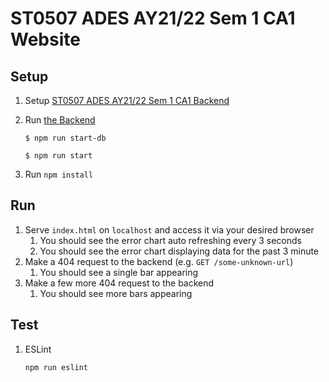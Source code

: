 # ST0507 ADES AY21/22 Sem 1 CA1 Website

## Setup

1. Setup [ST0507 ADES AY21/22 Sem 1 CA1 Backend](https://ades-fsp.github.io/2122s1-backend/#setup)
2. Run [the Backend](https://ades-fsp.github.io/2122s1-backend/#run)

    ```
    $ npm run start-db

    $ npm run start
    ```

3. Run `npm install`

## Run

1. Serve `index.html` on `localhost` and access it via your desired browser
    1. You should see the error chart auto refreshing every 3 seconds
    2. You should see the error chart displaying data for the past 3 minute
2. Make a 404 request to the backend (e.g. `GET /some-unknown-url`)
    1. You should see a single bar appearing
3. Make a few more 404 request to the backend
    1. You should see more bars appearing

## Test

1. ESLint

    ```
    npm run eslint
    ```
